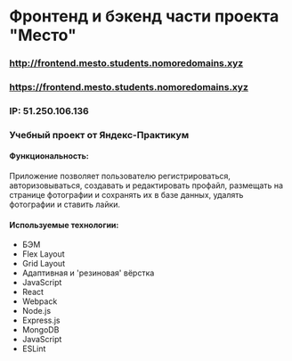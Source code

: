 # Фронтенд и бэкенд части проекта "Место"

### http://frontend.mesto.students.nomoredomains.xyz
### https://frontend.mesto.students.nomoredomains.xyz
### IP: 51.250.106.136

### Учебный проект от Яндекс-Практикум

#### Функциональность:
Приложение позволяет пользователю регистрироваться, авторизовываться, создавать и редактировать профайл, размещать на странице фотографии и сохранять их в базе данных, удалять фотографии и ставить лайки.

#### Используемые технологии:
- БЭМ
- Flex Layout
- Grid Layout
- Адаптивная и 'резиновая' вёрстка
- JavaScript
- React
- Webpack
- Node.js
- Express.js
- MongoDB
- JavaScript
- ESLint
